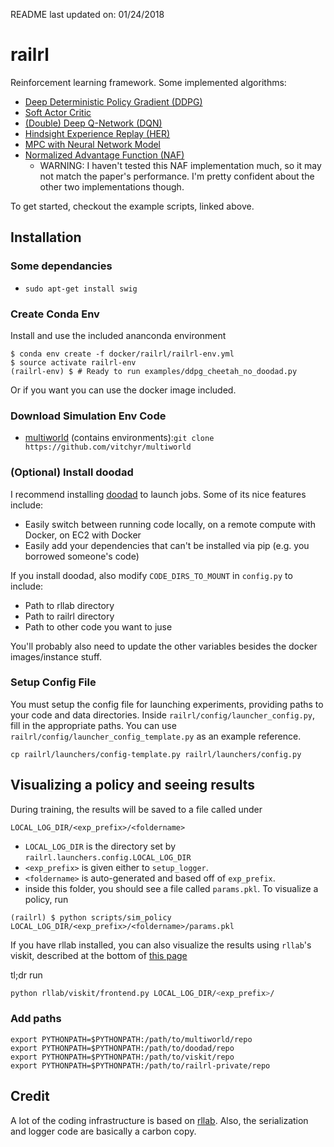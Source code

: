 README last updated on: 01/24/2018

# railrl
Reinforcement learning framework.
Some implemented algorithms:
 - [Deep Deterministic Policy Gradient (DDPG)](examples/ddpg.py)
 - [Soft Actor Critic](examples/sac.py)
 - [(Double) Deep Q-Network (DQN)](examples/dqn_and_double_dqn.py)
 - [Hindsight Experience Replay (HER)](examples/her.py)
 - [MPC with Neural Network Model](examples/model_based_dagger.py)
 - [Normalized Advantage Function (NAF)](examples/naf.py)
    - WARNING: I haven't tested this NAF implementation much, so it may not match the paper's performance. I'm pretty confident about the other two implementations though.

To get started, checkout the example scripts, linked above.

## Installation

### Some dependancies

- `sudo apt-get install swig`

### Create Conda Env

Install and use the included ananconda environment
```
$ conda env create -f docker/railrl/railrl-env.yml
$ source activate railrl-env
(railrl-env) $ # Ready to run examples/ddpg_cheetah_no_doodad.py
```
Or if you want you can use the docker image included.

### Download Simulation Env Code
- [multiworld](https://github.com/vitchyr/multiworld) (contains environments):```git clone https://github.com/vitchyr/multiworld```

### (Optional) Install doodad
I recommend installing [doodad](https://github.com/justinjfu/doodad) to
launch jobs. Some of its nice features include:
 - Easily switch between running code locally, on a remote compute with
 Docker, on EC2 with Docker
 - Easily add your dependencies that can't be installed via pip (e.g. you
 borrowed someone's code)

If you install doodad, also modify `CODE_DIRS_TO_MOUNT` in `config.py` to
include:
- Path to rllab directory
- Path to railrl directory
- Path to other code you want to juse

You'll probably also need to update the other variables besides the docker
images/instance stuff.

### Setup Config File

You must setup the config file for launching experiments, providing paths to your code and data directories. Inside `railrl/config/launcher_config.py`, fill in the appropriate paths. You can use `railrl/config/launcher_config_template.py` as an example reference.

```cp railrl/launchers/config-template.py railrl/launchers/config.py```


## Visualizing a policy and seeing results
During training, the results will be saved to a file called under
```
LOCAL_LOG_DIR/<exp_prefix>/<foldername>
```
 - `LOCAL_LOG_DIR` is the directory set by `railrl.launchers.config.LOCAL_LOG_DIR`
 - `<exp_prefix>` is given either to `setup_logger`.
 - `<foldername>` is auto-generated and based off of `exp_prefix`.
 - inside this folder, you should see a file called `params.pkl`. To visualize a policy, run

```
(railrl) $ python scripts/sim_policy LOCAL_LOG_DIR/<exp_prefix>/<foldername>/params.pkl
```

If you have rllab installed, you can also visualize the results
using `rllab`'s viskit, described at
the bottom of [this page](http://rllab.readthedocs.io/en/latest/user/cluster.html)

tl;dr run

```bash
python rllab/viskit/frontend.py LOCAL_LOG_DIR/<exp_prefix>/
```

### Add paths
```
export PYTHONPATH=$PYTHONPATH:/path/to/multiworld/repo
export PYTHONPATH=$PYTHONPATH:/path/to/doodad/repo
export PYTHONPATH=$PYTHONPATH:/path/to/viskit/repo
export PYTHONPATH=$PYTHONPATH:/path/to/railrl-private/repo
```

## Credit
A lot of the coding infrastructure is based on [rllab](https://github.com/rll/rllab).
Also, the serialization and logger code are basically a carbon copy.

